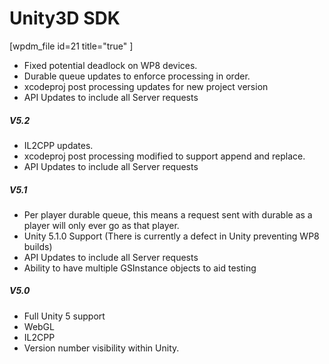 # Unity3D SDK

[wpdm_file id=21 title="true" ]

  * Fixed potential deadlock on WP8 devices.
  * Durable queue updates to enforce processing in order.
  * xcodeproj post processing updates for new project version
  * API Updates to include all Server requests

##### V5.2

  * IL2CPP updates.
  * xcodeproj post processing modified to support append and replace.
  * API Updates to include all Server requests

##### V5.1

  * Per player durable queue, this means a request sent with durable as a player will only ever go as that player.
  * Unity 5.1.0 Support (There is currently a defect in Unity preventing WP8 builds)
  * API Updates to include all Server requests
  * Ability to have multiple GSInstance objects to aid testing

##### V5.0

  * Full Unity 5 support
  * WebGL
  * IL2CPP
  * Version number visibility within Unity.

